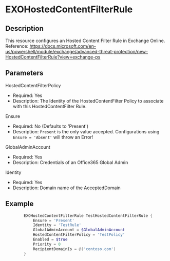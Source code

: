 # EXOHostedContentFilterRule

## Description

This resource configures an Hosted Content Filter Rule in Exchange Online.
Reference: https://docs.microsoft.com/en-us/powershell/module/exchange/advanced-threat-protection/new-HostedContentFilterRule?view=exchange-ps

## Parameters

HostedContentFilterPolicy

- Required: Yes
- Description: The Identity of the HostedContentFilter Policy to
  associate with this HostedContentFilter Rule.

Ensure

- Required: No (Defaults to 'Present')
- Description: `Present` is the only value accepted.
    Configurations using `Ensure = 'Absent'` will throw an Error!

GlobalAdminAccount

- Required: Yes
- Description: Credentials of an Office365 Global Admin

Identity

- Required: Yes
- Description: Domain name of the AcceptedDomain

## Example

```PowerShell
        EXOHostedContentFilterRule TestHostedContentFilterRule {
            Ensure = 'Present'
            Identity = 'TestRule'
            GlobalAdminAccount = $GlobalAdminAccount
            HostedContentFilterPolicy = 'TestPolicy'
            Enabled = $true
            Priority = 0
            RecipientDomainIs = @('contoso.com')
        }
```
